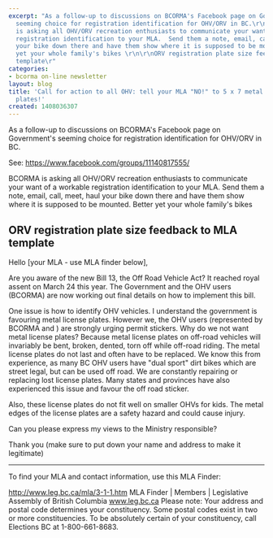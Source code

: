 ```yaml
---
excerpt: "As a follow-up to discussions on BCORMA's Facebook page on Government's
  seeming choice for registration identification for OHV/ORV in BC.\r\n\r\nSee: https://www.facebook.com/groups/11140817555/\r\n\r\nBCORMA
  is asking all OHV/ORV recreation enthusiasts to communicate your want of a workable
  registration identification to your MLA.  Send them a note, email, call, meet, haul
  your bike down there and have them show where it is supposed to be mounted. Better
  yet your whole family's bikes \r\n\r\nORV registration plate size feedback to MLA
  template\r"
categories:
- bcorma on-line newsletter
layout: blog
title: 'Call for action to all OHV: tell your MLA "NO!" to 5 x 7 metal registration
  plates!'
created: 1408036307
---
```

As a follow-up to discussions on BCORMA's Facebook page on Government's seeming choice for registration identification for OHV/ORV in BC.

See: https://www.facebook.com/groups/11140817555/

BCORMA is asking all OHV/ORV recreation enthusiasts to communicate your want of a workable registration identification to your MLA.  Send them a note, email, call, meet, haul your bike down there and have them show where it is supposed to be mounted. Better yet your whole family's bikes 

ORV registration plate size feedback to MLA template
---------------------------------------------------------- 
Hello [your MLA - use MLA finder below],

Are you aware of the new Bill 13, the Off Road Vehicle Act? It reached royal assent on March 24 this year. The Government and the OHV users (BCORMA) are now working out final details on how to implement this bill.

One issue is how to identify OHV vehicles. I understand the government is favouring metal license plates. However we, the OHV users (represented by BCORMA and ) are strongly urging permit stickers. Why do we not want metal license plates? Because metal license plates on off-road vehicles will invariably be bent, broken, dented, torn off while off-road riding. The metal license plates do not last and often have to be replaced. We know this from experience, as many BC OHV users have "dual sport" dirt bikes which are street legal, but can be used off road. We are constantly repairing or replacing lost license plates. Many states and provinces have also experienced this issue and favour the off road sticker.

Also, these license plates do not fit well on smaller OHVs for kids. The metal edges of the license plates are a safety hazard and could cause injury.

Can you please express my views to the Ministry responsible?

Thank you
(make sure to put down your name and address to make it legitimate)

--------------------------------------------------------------------------

To find your MLA and contact information, use this MLA Finder:

http://www.leg.bc.ca/mla/3-1-1.htm
MLA Finder | Members | Legislative Assembly of British Columbia
www.leg.bc.ca
Please note: Your address and postal code determines your constituency. Some postal codes exist in two or more constituencies. To be absolutely certain of your constituency, call Elections BC at 1-800-661-8683.
